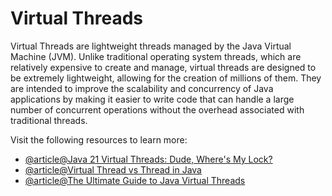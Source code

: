 # Virtual Threads

Virtual Threads are lightweight threads managed by the Java Virtual Machine (JVM). Unlike traditional operating system threads, which are relatively expensive to create and manage, virtual threads are designed to be extremely lightweight, allowing for the creation of millions of them. They are intended to improve the scalability and concurrency of Java applications by making it easier to write code that can handle a large number of concurrent operations without the overhead associated with traditional threads.

Visit the following resources to learn more:

- [@article@Java 21 Virtual Threads: Dude, Where's My Lock?](https://netflixtechblog.com/java-21-virtual-threads-dude-wheres-my-lock-3052540e231d)
- [@article@Virtual Thread vs Thread in Java](https://www.baeldung.com/java-virtual-thread-vs-thread)
- [@article@The Ultimate Guide to Java Virtual Threads](https://rockthejvm.com/articles/the-ultimate-guide-to-java-virtual-threads)

